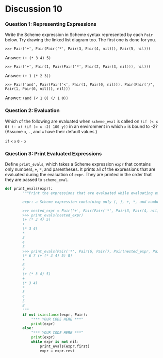 # Discussion 10

### Question 1: Representing Expressions

Write the Scheme expression in Scheme syntax represented by each `Pair` below. Try drawing the linked list diagram too. The first one is done for you.

`>>> Pair('+', Pair(Pair('*', Pair(3, Pair(4, nil))), Pair(5, nil)))`

Answer: `(+ (* 3 4) 5)`

`>>> Pair('+', Pair(1, Pair(Pair('*', Pair(2, Pair(3, nil))), nil)))`

Answer: `(+ 1 (* 2 3))`

`>>> Pair('and', Pair(Pair('<', Pair(1, Pair(0, nil))), Pair(Pair('/', Pair(1, Pair(0, nil))), nil)))`

Answer: `(and (< 1 0) (/ 1 0))`

### Question 2: Evaluation

Which of the following are evaluated when `scheme_eval` is called on `(if (< x 0) (- x) (if (= x -2) 100 y))` in an environment in which `x` is bound to -2? (Assume `<`, `-`, and `=` have their default values.)

`if` `<` `x` `0` `-` `x`

### Question 3: Print Evaluated Expressions

Define `print_evals`, which takes a Scheme expression `expr` that contains only numbers, `+`, `*`, and parentheses. It prints all of the expressions that are evaluated during the evaluation of `expr`. They are printed in the order that they are passed to `scheme_eval`.

```python
def print_evals(expr):
        """Print the expressions that are evaluated while evaluating expr.

        expr: a Scheme expression containing only (, ), +, *, and numbers.

        >>> nested_expr = Pair('+', Pair(Pair('*', Pair(3, Pair(4, nil))), Pair(5, nil)))
        >>> print_evals(nested_expr)
        (+ (* 3 4) 5)
        +
        (* 3 4)
        *
        3
        4
        5
        >>> print_evals(Pair('*', Pair(6, Pair(7, Pair(nested_expr, Pair(8, nil))))))
        (* 6 7 (+ (* 3 4) 5) 8)
        *
        6
        7
        (+ (* 3 4) 5)
        +
        (* 3 4)
        *
        3
        4
        5
        8
        """
        if not isinstance(expr, Pair):
            "*** YOUR CODE HERE ***"
      		print(expr) 
        else:
            "*** YOUR CODE HERE ***"
            print(expr)
            while expr is not nil:
                print_evals(expr.first)
            	expr = expr.rest
```



